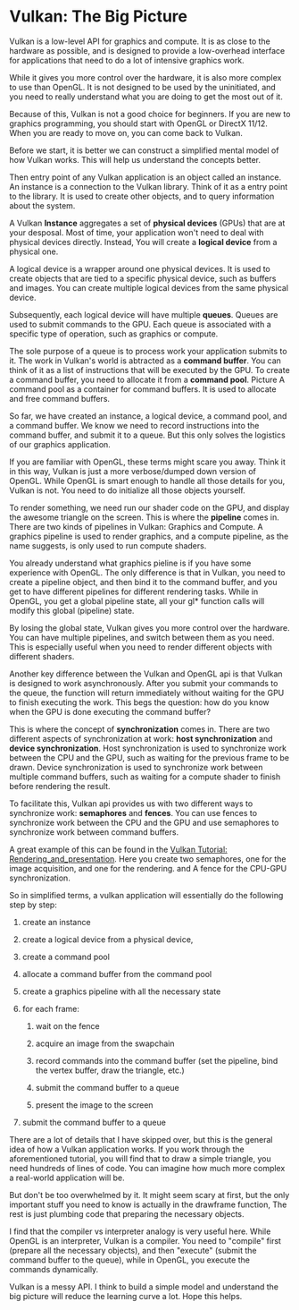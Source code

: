 # Vulkan: The Big Picture

Vulkan is a low-level API for graphics and compute. It is as close to the hardware as possible, and is designed to provide a low-overhead interface for applications that need to do a lot of intensive graphics work.

While it gives you more control over the hardware, it is also more complex to use than OpenGL. It is not designed to be used by the uninitiated, and you need to really understand what you are doing to get the most out of it.

Because of this, Vulkan is not a good choice for beginners. If you are new to graphics programming, you should start with OpenGL or DirectX 11/12. When you are ready to move on, you can come back to Vulkan.

Before we start, it is better we can construct a simplified mental model of how Vulkan works. This will help us understand the concepts better.

Then entry point of any Vulkan application is an object called an instance. An instance is a connection to the Vulkan library. Think of it as a entry point to the library. It is used to create other objects, and to query information about the system.

A Vulkan **Instance** aggregates a set of **physical devices** (GPUs) that are at your desposal. Most of time, your application won't need to deal with physical devices directly. Instead, You will create a **logical device** from a physical one. 

A logical device is a wrapper around one physical devices. It is used to create objects that are tied to a specific physical device, such as buffers and images. You can create multiple logical devices from the same physical device.

Subsequently, each logical device will have multiple **queues**. Queues are used to submit commands to the GPU. Each queue is associated with a specific type of operation, such as graphics or compute. 

The sole purpose of a queue is to process work your application submits to it. The work in Vulkan's world is abtracted as a **command buffer**. You can think of it as a list of instructions that will be executed by the GPU. To create a command buffer, you need to allocate it from a **command pool**. Picture A command pool as a container for command buffers. It is used to allocate and free command buffers. 

So far, we have created an instance, a logical device, a command pool, and a command buffer. We know we need to record instructions into the command buffer, and submit it to a queue. But this only solves the logistics of our graphics application.

If you are familiar with OpenGL, these terms might scare you away. Think it in this way, Vulkan is just a more verbose/dumped down version of OpenGL. While OpenGL is smart enough to handle all those details for you, Vulkan is not. You need to do initialize all those objects yourself.

To render something, we need run our shader code on the GPU, and display the awesome triangle on the screen. This is where the **pipeline** comes in. There are two kinds of pipelines in Vulkan: Graphics and Compute. A graphics pipeline is used to render graphics, and a compute pipeline, as the name suggests, is only used to run compute shaders. 

You already understand what graphics pieline is if you have some experience with OpenGL. The only difference is that in Vulkan, you need to create a pipeline object, and then bind it to the command buffer, and you get to have different pipelines for different rendering tasks. While in OpenGL, you get a global pipeline state, all your gl* function calls will modify this global (pipeline) state.

By losing the global state, Vulkan gives you more control over the hardware. You can have multiple pipelines, and switch between them as you need. This is especially useful when you need to render different objects with different shaders.

Another key difference between the Vulkan and OpenGL api is that Vulkan is designed to work asynchronously. After you submit your commands to the queue, the function will return immediately without waiting for the GPU to finish executing the work. This begs the question:  how do you know when the GPU is done executing the command buffer? 

This is where the concept of **synchronization** comes in. There are two different aspects of synchronization at work: **host synchronization** and **device synchronization**. Host synchronization is used to synchronize work between the CPU and the GPU, such as waiting for the previous frame to be drawn. Device synchronization is used to synchronize work between multiple command buffers, such as waiting for a compute shader to finish before rendering the result.

To facilitate this, Vulkan api provides us with two different ways to synchronize work: **semaphores** and **fences**. You can use fences to synchronize work between the CPU and the GPU and use semaphores to synchronize work between command buffers.

A great example of this can be found in the [Vulkan Tutorial: Rendering_and_presentation](https://vulkan-tutorial.com/Drawing_a_triangle/Drawing/Rendering_and_presentation#page_Synchronization). Here you create two semaphores, one for the image acquisition, and one for the rendering. and A fence for the CPU-GPU synchronization.

So in simplified terms, a vulkan application will essentially do the following step by step:

1. create an instance

2. create a logical device from a physical device,

3. create a command pool

4. allocate a command buffer from the command pool

5. create a graphics pipeline with all the necessary state

6. for each frame:
 
   1. wait on the fence

   2. acquire an image from the swapchain

   3. record commands into the command buffer (set the pipeline, bind the vertex buffer, draw the triangle, etc.)

   3. submit the command buffer to a queue

   4. present the image to the screen

7. submit the command buffer to a queue


There are a lot of details that I have skipped over, but this is the general idea of how a Vulkan application works. If you work through the aforementioned tutorial, you will find that to draw a simple triangle, you need hundreds of lines of code. You can imagine how much more complex a real-world application will be. 

But don't be too overwhelmed by it. It might seem scary at first, but the only important stuff you need to know is actually in the drawframe function, The rest is just plumbing code that preparing the necessary objects. 

I find that the compiler vs interpreter analogy is very useful here. While OpenGL is an interpreter, Vulkan is a compiler. You need to "compile" first (prepare all the necessary objects), and then "execute" (submit the command buffer to the queue), while in OpenGL, you execute the commands dynamically.

Vulkan is a messy API. I think to build a simple model and understand the big picture will reduce the learning curve a lot. Hope this helps.















